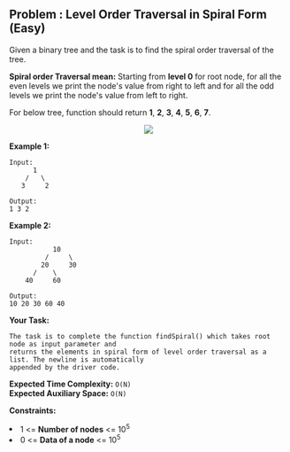 ## Problem : Level Order Traversal in Spiral Form (Easy)
Given a binary tree and the task is to find the spiral order traversal of the tree.
<br>

**Spiral order Traversal mean:** Starting from **level 0** for root node, for all the even levels we print the node's value from right to left and for all the odd levels we print the node's value from left to right. 

For below tree, function should return **1**, **2**, **3**, **4**, **5**, **6**, **7**.

<p align="center">
<img src="https://contribute.geeksforgeeks.org/wp-content/uploads/level.jpg">
</p>

**Example 1:**
```
Input:
      1
    /   \
   3     2

Output:
1 3 2
```


**Example 2:**
```
Input:
           10
         /     \
        20     30
      /    \
    40     60

Output: 
10 20 30 60 40 
```

**Your Task:**
```
The task is to complete the function findSpiral() which takes root node as input parameter and
returns the elements in spiral form of level order traversal as a list. The newline is automatically 
appended by the driver code.
```

**Expected Time Complexity:** ```O(N)```<br>
**Expected Auxiliary Space:** ```O(N)```

**Constraints:**
<li>1 <= <b>Number of nodes</b> <= 10<sup>5</sup></li>
<li>0 <= <b>Data of a node</b> <= 10<sup>5</sup></li>



